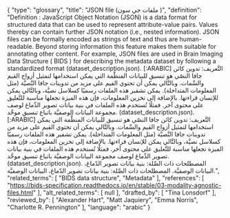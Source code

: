 {
    "type": "glossary",
    "title": "JSON file (ملفات جي سون )",
    "definition": "Definition : JavaScript Object Notation (JSON) is a data format for structured data that can be used to represent attribute-value pairs. Values thereby can contain further JSON notation (i.e., nested information). JSON files can be formally encoded as strings of text and thus are human-readable. Beyond storing information this feature makes them suitable for annotating other content. For example, JSON files are used in Brain Imaging Data Structure ( BIDS )  for describing the metadata dataset by following a standardized format (dataset_description.json). [:ARABIC] التَّعريف: تدوين كائن جافا النصّي هو تنسيق للبيانات المنظَّمة التي يمكن استخدامها لتمثيل أزواج القيم والسِّمات. وبالتَّالي يمكن أن تحتوي القيم على مزيد من تدوينات جافا النَّصيَّة (مثل المعلومات المتداخلة). يمكن تشفير هذه الملفات رسميًا كسلاسل نصيَّة، وبالتَّالي يمكن للإنسان قراءتها. بالإضافة إلى تخزين المعلومات، فإن هذه الميزة تجعلها مناسبة للتَّعليق على محتوى آخر. فمثلًا تُستخدم هذه الملفات في بنية بيانات تصوير الدِّماغ لوصف مجموعة البيانات الوصفيَّة باتباع تنسيق موحَّد. (dataset_description.json). [:ARABIC] التَّعريف: تدوين كائن جافا النصّي هو تنسيق للبيانات المنظَّمة التي يمكن استخدامها لتمثيل أزواج القيم والسِّمات. وبالتَّالي يمكن أن تحتوي القيم على مزيد من تدوينات جافا النَّصيَّة (مثل المعلومات المتداخلة). يمكن تشفير هذه الملفات رسميًا كسلاسل نصيَّة، وبالتَّالي يمكن للإنسان قراءتها. بالإضافة إلى تخزين المعلومات، فإن هذه الميزة تجعلها مناسبة للتَّعليق على محتوى آخر. فمثلًا تُستخدم هذه الملفات في بنية بيانات تصوير الدِّماغ لوصف مجموعة البيانات الوصفيَّة باتباع تنسيق موحَّد. (dataset_description.json). المصطلحات ذات الصِّلة: بنية بيانات تصوير الدّماغ، البيانات الوصفيَّة. المصطلحات ذات الصِّلة: بنية بيانات تصوير الدّماغ، البيانات الوصفيَّة.",
    "related_terms": [
        "BIDS data structure",
        "Metadata"
    ],
    "references": [
        "https://bids-specification.readthedocs.io/en/stable/03-modality-agnostic-files.html"
    ],
    "alt_related_terms": [
        null
    ],
    "drafted_by": [
        "Tina Lonsdorf"
    ],
    "reviewed_by": [
        "Alexander Hart",
        "Matt Jaquiery",
        "Emma Norris",
        "Charlotte R. Pennington"
    ],
    "language": "arabic"
}